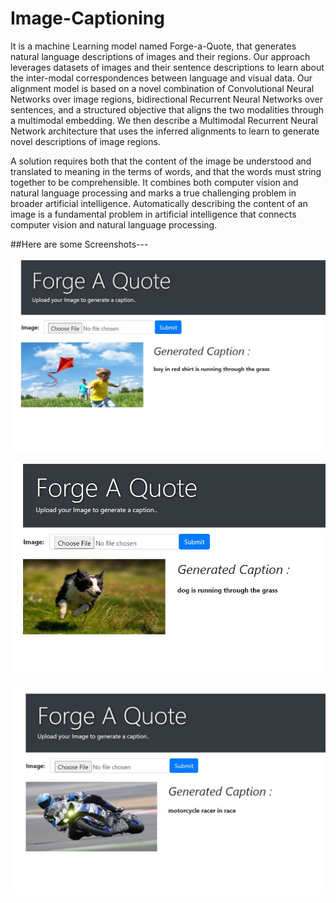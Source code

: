 # Image-Captioning
It is a machine Learning model named Forge-a-Quote, that generates natural language descriptions of
images and their regions. Our approach leverages datasets of images and their sentence
descriptions to learn about the inter-modal correspondences between language and visual
data. Our alignment model is based on a novel combination of Convolutional Neural
Networks over image regions, bidirectional Recurrent Neural Networks over sentences, and a
structured objective that aligns the two modalities through a multimodal embedding. We then
describe a Multimodal Recurrent Neural Network architecture that uses the inferred
alignments to learn to generate novel descriptions of image regions.

A solution requires both that the content of the image be understood and translated to
meaning in the terms of words, and that the words must string together to be comprehensible.
It combines both computer vision and natural language processing and marks a true
challenging problem in broader artificial intelligence. Automatically describing the content of 
an image is a fundamental problem in artificial intelligence that connects computer vision and
natural language processing.

##Here are some Screenshots---

![Screenshot1](https://github.com/pawanrj7/Forge-a-Quote/blob/master/Screenshots/Screenshot1.jpeg)

![Screenshot2](https://github.com/pawanrj7/Forge-a-Quote/blob/master/Screenshots/Screenshot2.jpeg)

![Screenshot3](https://github.com/pawanrj7/Forge-a-Quote/blob/master/Screenshots/Screenshot3.jpeg)


